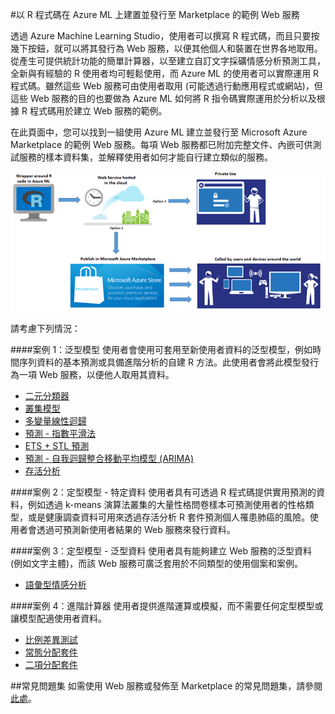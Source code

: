 <properties 
	pageTitle="以 R 程式碼在 Azure ML 上建置並發行至 Marketplace 的範例 Web 服務 |Azure" 
	description="以 R 程式碼在 Azure ML 上建置並發行至 Marketplace 的範例 Web 服務" 
	services="machine-learning" 
	documentationCenter="" 
	authors="jaymathe" 
	manager="paulettm" 
	editor="cgronlun"/>

<tags 
	ms.service="machine-learning" 
	ms.workload="data-services" 
	ms.tgt_pltfrm="na" 
	ms.devlang="na" 
	ms.topic="article" 
	ms.date="02/11/2015" 
	ms.author="jaymathe"/>


#以 R 程式碼在 Azure ML 上建置並發行至 Marketplace 的範例 Web 服務




透過 Azure Machine Learning Studio，使用者可以撰寫 R 程式碼，而且只要按幾下按鈕，就可以將其發行為 Web 服務，以便其他個人和裝置在世界各地取用。從產生可提供統計功能的簡單計算器，以至建立自訂文字採礦情感分析預測工具，全新與有經驗的 R 使用者均可輕鬆使用，而 Azure ML 的使用者可以實際運用 R 程式碼。雖然這些 Web 服務可由使用者取用 (可能透過行動應用程式或網站)，但這些 Web 服務的目的也要做為 Azure ML 如何將 R 指令碼實際運用於分析以及根據 R 程式碼用於建立 Web 服務的範例。

在此頁面中，您可以找到一組使用 Azure ML 建立並發行至 Microsoft Azure Marketplace 的範例 Web 服務。每項 Web 服務都已附加完整文件、內嵌可供測試服務的樣本資料集，並解釋使用者如何才能自行建立類似的服務。 

![Workflow][1]

請考慮下列情況：

####案例 1：泛型模型 
使用者會使用可套用至新使用者資料的泛型模型，例如時間序列資料的基本預測或具備進階分析的自建 R 方法。此使用者會將此模型發行為一項 Web 服務，以便他人取用其資料。

* [二元分類器](http://azure.microsoft.com/documentation/articles/machine-learning-r-csharp-binary-classifier/)
* [叢集模型](http://azure.microsoft.com/documentation/articles/machine-learning-r-csharp-cluster-model/)
* [多變量線性迴歸](http://azure.microsoft.com/documentation/articles/machine-learning-r-csharp-multivariate-linear-regression/)
* [預測 - 指數平滑法](http://azure.microsoft.com/documentation/articles/machine-learning-r-csharp-forecasting-exponential-smoothing/)
* [ETS + STL 預測](http://azure.microsoft.com/documentation/articles/machine-learning-r-csharp-retail-demand-forecasting/)
* [預測 - 自我迴歸整合移動平均模型 (ARIMA)](http://azure.microsoft.com/documentation/articles/machine-learning-r-csharp-arima/)
* [存活分析](http://azure.microsoft.com/documentation/articles/machine-learning-r-csharp-survival-analysis/)

####案例 2：定型模型 - 特定資料 
使用者具有可透過 R 程式碼提供實用預測的資料，例如透過 k-means 演算法叢集的大量性格問卷樣本可預測使用者的性格類型，或是健康調查資料可用來透過存活分析 R 套件預測個人罹患肺癌的風險。使用者會透過可預測新使用者結果的 Web 服務來發行資料。

####案例 3：定型模型 - 泛型資料 
使用者具有能夠建立 Web 服務的泛型資料 (例如文字主體)，而該 Web 服務可廣泛套用於不同類型的使用個案和案例。

* [語彙型情感分析](http://azure.microsoft.com/documentation/articles/machine-learning-r-csharp-lexicon-based-sentiment-analysis/)

####案例 4：進階計算器 
使用者提供進階運算或模擬，而不需要任何定型模型或讓模型配適使用者資料。

* [比例差異測試](http://azure.microsoft.com/documentation/articles/machine-learning-r-csharp-difference-in-two-proportions/)
* [常態分配套件](http://azure.microsoft.com/documentation/articles/machine-learning-r-csharp-normal-distribution/)
* [二項分配套件](http://azure.microsoft.com/documentation/articles/machine-learning-r-csharp-binomial-distribution/)

##常見問題集
如需使用 Web 服務或發佈至 Marketplace 的常見問題集，請參閱[此處](http://azure.microsoft.com/documentation/articles/machine-learning-marketplace-faq)。

[1]: ./media/machine-learning-r-csharp-web-service-examples/base1.png



<!--HONumber=46--> 
 